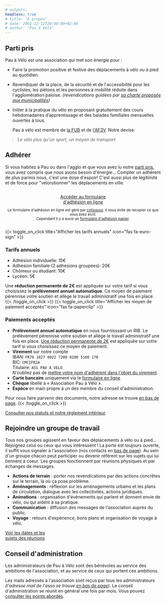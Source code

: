 ```yaml
---
# outputs:
headless: true
# title: "À propos"
# date: 2002-12-12T20:00:00+02:00
# author: "Pau à Vélo"
---
```


## Parti pris

Pau à Vélo est une association qui met son énergie pour :

* Faire la promotion positive et festive des déplacements à vélo ou à pied au
  quotidien.
* Revendiquer de la place, de la sécurité et de l'accessibilité pour les
  cyclistes, les piétons et les personnes à mobilité réduite dans
  l'agglomération paloise. *(revendications guidées par
  [sa charte proposée aux municipalités](/a-propos/charte-deplacements-actifs-2019.pdf))*
* Initier à la pratique du vélo en proposant gratuitement des cours hebdomadaires
  d’apprentissage et des balades familiales mensuelles ouvertes à tous.



  Pau à vélo est membre de
  <a href="http://www.fub.fr" target="_blank">la FUB</a> et de
  <a href="http://www.af3v.org" target="_blank">l'AF3V</a>. Notre devise:

>  *Le vélo plus qu'un sport, un moyen de transport*




## Adhérer

Si vous habitez à Pau ou dans l'agglo et que vous avez lu notre [parti pris](#parti-pris),
vous avez compris que nous avons besoin d'énergie... Compter un adhérent de plus
parmis nous, c'est une dose d'espoir! C'est aussi plus de légitimité et de force
pour "vélorutionner" les déplacements en ville.

<div style="text-align:center;padding:1em 0;">
<a  class="pure-button pure-button-primary"
    href="https://www.cotizasso.com/participation/adhesion/2736"
    target="_blank">
    Accéder au formulaire<br/>
    d'adhésion en ligne
</a>
<p style="font-size:smaller">Le formulaire d'adhésion en ligne est géré par
<a href="https://cotizasso.com/" target="_blank">cotizasso</a>. Il nous évite
de recopier ce que vous avez écrit. <br/>
Cependant il y a aussi un <a href="/a-propos/adhesion-pau-a-velo.pdf">formulaire
d'adhésion papier</a>.
</div>
{{< toggle_on_click title="Afficher les tarifs annuels" icon="fas fa-euro-sign" >}}

### Tarifs annuels

* Adhésion individuelle: 15€
* Adhésion familiale (2 adhésions groupées): 20€
* Chômeur ou étudiant: 10€
* Lycéen: 5€

Une **réduction permanente de 2€** est appliquée sur votre tarif si vous choisissez le
**prélèvement annuel automatique**. Ce moyen de paiement pérennise votre
soutien et allège le travail administratif une fois en place.
{{< /toggle_on_click >}}
{{< toggle_on_click title="Afficher les moyen de paiement acceptés" icon="fas fa-paperclip" >}}

### Paiements acceptés

* **Prélèvement annuel automatique** en nous fournisssant un RIB. Le
  prélèvement pérennise votre soutien et allège le travail administratif une
  fois en place. <u>Une réduction permanente de 2€</u> est appliquée sur votre
  tarif si vous choisissez ce moyen de paiement.
* **Virement** sur notre compte<br/>
  IBAN: ` FR76 1027 8022 7200 0200 5160 170 `<br/>
  BIC: `CMCIFR2A`<br/>
  Titulaire: `ASS PAU A VELO`<br/>
  N'oubliez pas de <u>mettre votre nom d'adhérent dans l'objet du virement</u>.
* **Carte bancaire** uniquement via le
  <a href="https://www.cotizasso.com/participation/adhesion/2736" target="_blank">formulaire en ligne</a>
* **Chèque** libellé à « Association Pau à Vélo ».
* **Espèce** en main propre à un des membre du conseil d'administration.

Pour nous faire parvenir des documents, notre adresse se trouve [en bas de page](#footer).
{{< /toggle_on_click >}}
<div>
<i class="fas fa-file-pdf"></i>
<a href="/a-propos/2019-12-11-pau-a-velo-satuts-et-reglement-interieur.pdf">
Consulter nos statuts et notre règlement
intérieur</a>
</div>


<h2 id="gdt">Rejoindre un groupe de travail</h2>

Tous nos groupes agissent en faveur des déplacements à vélo ou à pied... 
Rejoignez celui ou ceux qui vous intéressent&nbsp;! La porte est toujours ouverte, 
il suffit vous signaler à l'association (nos contacts en [bas de page](#footer)).
Au sein d'un groupe chacun peut participer ou devenir référent sur les sujets 
qui lui tiennent à coeur. Les groupes fonctionnent par réunions physiques et
par échanges de messages.

* **Actions de terrain** : porter nos revendications par des actions concrêtes 
  sur le terrain, là où ça pose problème.
* **Aménagements** : réflexion sur les aménagements urbains et les plans de 
  circulation, dialogue avec les collectivités, actions juridiques.
* **Animations** : organisation d'évènements qui parlent et donnent envie de 
  vélo, ou qui aident à sa pratique.
* **Communication** : diffusion des messages de l'association auprès du public.
* **Voyage** : retours d'expérience, bons plans et organisation de voyage à vélo.


<div class="pure-button-group" role="group">
  <a  class="pure-button pure-button-primary"
      href="/ca/2019/#reunions">
      Voir les dates et les<br/>
      sujets des réunions
  </a>
</div>


## Conseil d'administration

Les administrateurs de Pau à Vélo sont des bénévoles au service des ambitions de
l'association, et au service de ceux qui portent ces ambitions. 

Les mails adressés à l'association sont reçus par tous les administrateurs
*(l'adresse mail de l'asso se trouve [en bas de page](#footer))*.
Le conseil d'administration se réunit en général une fois par mois.
Vous pouvez [consulter les points abordés][réunions].


[réunions]: /ca/2020/#reunions
